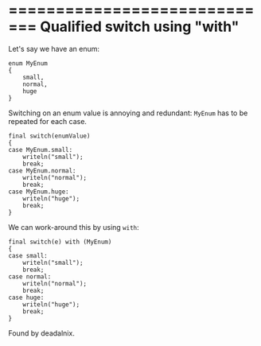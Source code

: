 =============================
Qualified switch using "with"
=============================


Let's say we have an enum:

    enum MyEnum
    {
        small,
        normal,
        huge
    }

Switching on an enum value is annoying and redundant: `MyEnum` has to be repeated for each case.

    final switch(enumValue)
    {
    case MyEnum.small:
        writeln("small");
        break;
    case MyEnum.normal:
        writeln("normal");
        break;
    case MyEnum.huge:
        writeln("huge");
        break;
    }


We can work-around this by using `with`:

    final switch(e) with (MyEnum)
    {
    case small:
        writeln("small");
        break;
    case normal:
        writeln("normal");
        break;
    case huge:
        writeln("huge");
        break;
    }


Found by deadalnix.
